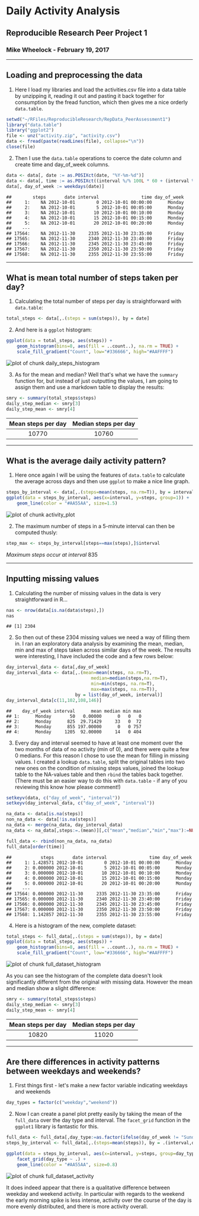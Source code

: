 
# Daily Activity Analysis
## Reproducible Research Peer Project 1
### Mike Wheelock - February 19, 2017

___

## Loading and preprocessing the data

1. Here I load my libraries and load the activities.csv file into a data table
by unzipping it, reading it out and pasting it back together for consumption
by the fread function, which then gives me a nice orderly `data.table`.



```r
setwd("~/RFiles/ReproducibleResearch/RepData_PeerAssessment1")
library("data.table")
library("ggplot2")
file <- unz("activity.zip", "activity.csv")
data <- fread(paste(readLines(file), collapse="\n"))
close(file)
```

2. Then I use the `data.table` operations to coerce the date column and create
time and day_of_week columns.


```r
data <- data[, date := as.POSIXct(date, "%Y-%m-%d")]
data <- data[, time := as.POSIXct((interval %/% 100L * 60 + (interval %% 100)) * 60, origin = date, tz = "+0:00")]
data[, day_of_week := weekdays(date)]
```

```
##        steps       date interval                time day_of_week
##     1:    NA 2012-10-01        0 2012-10-01 00:00:00      Monday
##     2:    NA 2012-10-01        5 2012-10-01 00:05:00      Monday
##     3:    NA 2012-10-01       10 2012-10-01 00:10:00      Monday
##     4:    NA 2012-10-01       15 2012-10-01 00:15:00      Monday
##     5:    NA 2012-10-01       20 2012-10-01 00:20:00      Monday
##    ---                                                          
## 17564:    NA 2012-11-30     2335 2012-11-30 23:35:00      Friday
## 17565:    NA 2012-11-30     2340 2012-11-30 23:40:00      Friday
## 17566:    NA 2012-11-30     2345 2012-11-30 23:45:00      Friday
## 17567:    NA 2012-11-30     2350 2012-11-30 23:50:00      Friday
## 17568:    NA 2012-11-30     2355 2012-11-30 23:55:00      Friday
```

___

## What is mean total number of steps taken per day?

1. Calculating the total number of steps per day is straightforward with `data.table`:


```r
total_steps <- data[,.(steps = sum(steps)), by = date]
```

2. And here is a `ggplot` histogram:


```r
ggplot(data = total_steps, aes(steps)) + 
    geom_histogram(bins=8, aes(fill = ..count..), na.rm = TRUE) + 
    scale_fill_gradient("Count", low="#336666", high="#AAFFFF")
```

![plot of chunk daily_steps_histogram](figure/daily_steps_histogram-1.png)

3. As for the mean and median? Well that's what we have the `summary` function for,
but instead of just outputting the values, I am going to assign them and use a markdown
table to display the results:


```r
smry <- summary(total_steps$steps)
daily_step_median <- smry[3]
daily_step_mean <- smry[4]
```

|  Mean steps per day  |  Median steps per day |
|:--------------------:|:---------------------:|
|10770   |10760  |

___

## What is the average daily activity pattern?

1. Here once again I will be using the features of `data.table` to calculate the average across days
and then use `ggplot` to make a nice line graph.


```r
steps_by_interval <- data[,.(steps=mean(steps, na.rm=T)), by = interval]
ggplot(data = steps_by_interval, aes(x=interval, y=steps, group=1)) + 
    geom_line(color = "#AA55AA", size=1.5)
```

![plot of chunk activity_plot](figure/activity_plot-1.png)

2. The maximum number of steps in a 5-minute interval can then be computed thusly:


```r
step_max <- steps_by_interval[steps==max(steps),]$interval
```

*Maximum steps occur at interval* 835

___

## Inputting missing values

1. Calculating the number of missing values in the data is very straightforward in R...


```r
nas <- nrow(data[is.na(data$steps),])
nas
```

```
## [1] 2304
```

2. So then out of these 2304 missing values we need a way of filling them in.
I ran an exploratory data analysis by examining the mean, median, min and max
of steps taken across similar days of the week. The results were interesting, I 
have included the code and a few rows below:


```r
day_interval_data <- data[,day_of_week]
day_interval_data <- data[,.(mean=mean(steps, na.rm=T), 
                                median=median(steps,na.rm=T), 
                                min=min(steps, na.rm=T), 
                                max=max(steps, na.rm=T)), 
                          by = list(day_of_week, interval)]
day_interval_data[c(11,102,108,146)]
```

```
##    day_of_week interval      mean median min max
## 1:      Monday       50   0.00000      0   0   0
## 2:      Monday      825  29.71429     33   0  72
## 3:      Monday      855 197.00000      0   0 757
## 4:      Monday     1205  92.00000     14   0 404
```

3. Every day and interval seemed to have at least one moment over the two months
of data of no activity (min of 0), and there were quite a few 0 medians. For this
reason I chose to use the mean for filling in missing values. I created a lookup
`data.table`, split the original tables into two new ones on the condition of missing steps 
values, joined the lookup table to the NA-values table and then `rbind` the tables
back together. (There must be an easier way to do this with `data.table` - if any of you
reviewing this know how please comment!)


```r
setkeyv(data, c("day_of_week", "interval"))
setkeyv(day_interval_data, c("day_of_week", "interval"))

na_data <- data[is.na(steps)]
non_na_data <- data[!is.na(steps)]
na_data <- merge(na_data, day_interval_data)
na_data <- na_data[,steps:=.(mean)][,c("mean","median","min","max"):=NULL]

full_data <- rbind(non_na_data, na_data)
full_data[order(time)]
```

```
##           steps       date interval                time day_of_week
##     1: 1.428571 2012-10-01        0 2012-10-01 00:00:00      Monday
##     2: 0.000000 2012-10-01        5 2012-10-01 00:05:00      Monday
##     3: 0.000000 2012-10-01       10 2012-10-01 00:10:00      Monday
##     4: 0.000000 2012-10-01       15 2012-10-01 00:15:00      Monday
##     5: 0.000000 2012-10-01       20 2012-10-01 00:20:00      Monday
##    ---                                                             
## 17564: 0.000000 2012-11-30     2335 2012-11-30 23:35:00      Friday
## 17565: 0.000000 2012-11-30     2340 2012-11-30 23:40:00      Friday
## 17566: 0.000000 2012-11-30     2345 2012-11-30 23:45:00      Friday
## 17567: 0.000000 2012-11-30     2350 2012-11-30 23:50:00      Friday
## 17568: 1.142857 2012-11-30     2355 2012-11-30 23:55:00      Friday
```

4. Here is a histogram of the new, complete dataset:


```r
total_steps <- full_data[,.(steps = sum(steps)), by = date]
ggplot(data = total_steps, aes(steps)) + 
    geom_histogram(bins=8, aes(fill = ..count..), na.rm = TRUE) + 
    scale_fill_gradient("Count", low="#336666", high="#AAFFFF")
```

![plot of chunk full_dataset_histogram](figure/full_dataset_histogram-1.png)

As you can see the histogram of the complete data doesn't look significantly different from the original
with missing data. However the mean and median show a slight difference:


```r
smry <- summary(total_steps$steps)
daily_step_median <- smry[3]
daily_step_mean <- smry[4]
```

|  Mean steps per day  |  Median steps per day |
|:--------------------:|:---------------------:|
|10820   |11020  |

___

## Are there differences in activity patterns between weekdays and weekends?

1. First things first - let's make a new factor variable indicating weekdays
and weekends


```r
day_types = factor(c("weekday","weekend"))
```

2. Now I can create a panel plot pretty easily by taking the mean of the `full_data` over
the day type and interval. The `facet_grid` function in the `ggplot1` library is fantastic
for this.


```r
full_data <- full_data[,day_type:=as.factor(ifelse(day_of_week != "Sunday" & day_of_week != "Saturday", "weekday", "weekend"))]
steps_by_interval <- full_data[,.(steps=mean(steps)), by = .(interval,day_type)]

ggplot(data = steps_by_interval, aes(x=interval, y=steps, group=day_type)) + 
    facet_grid(day_type ~ .) +
    geom_line(color = "#AA55AA", size=0.8)
```

![plot of chunk full_dataset_activity](figure/full_dataset_activity-1.png)

It does indeed appear that there is a qualitative difference between weekday and weekend activity.
In particular with regards to the weekend the early morning spike is less intense, activity over 
the course of the day is more evenly distributed, and there is more activity overall.
